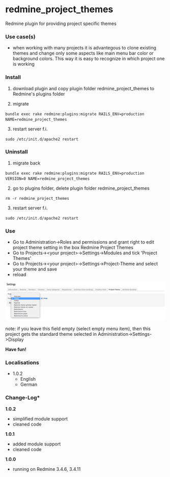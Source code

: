 # redmine_project_themes

Redmine plugin for providing project specific themes

### Use case(s)

* when working with many projects it is advantegous to clone existing themes and change only some aspects like main menu bar color or background colors. This way it is easy to recognize in which project one is working

### Install

1. download plugin and copy plugin folder redmine_project_themes to Redmine's plugins folder 

2. migrate

`bundle exec rake redmine:plugins:migrate RAILS_ENV=production NAME=redmine_project_themes`

3. restart server f.i.  

`sudo /etc/init.d/apache2 restart`

### Uninstall

1. migrate back

`bundle exec rake redmine:plugins:migrate RAILS_ENV=production VERSION=0 NAME=redmine_project_themes`

2. go to plugins folder, delete plugin folder redmine_project_themes

`rm -r redmine_project_themes`

3. restart server f.i. 

`sudo /etc/init.d/apache2 restart`

### Use

* Go to Administration->Roles and permissions and grant right to edit project theme setting in the box Redmine Project Themes  
* Go to Projects->&lt;your project&gt;->Settings->Modules and tick 'Project Themes'
* Go to Projects->&lt;your project&gt;->Settings->Project-Theme and select your theme and save
* reload

![PNG that represents a quick overview](/doc/project_setting.png)

note: if you leave this field empty (select empty menu item), then this project gets the standard theme selected in Administration->Settings->Display

**Have fun!**

### Localisations

* 1.0.2
  - English
  - German

### Change-Log* 

**1.0.2**
 - simplified module support
 - cleaned code
 
**1.0.1**
 - added module support
 - cleaned code
 
**1.0.0** 
  - running on Redmine 3.4.6, 3.4.11
